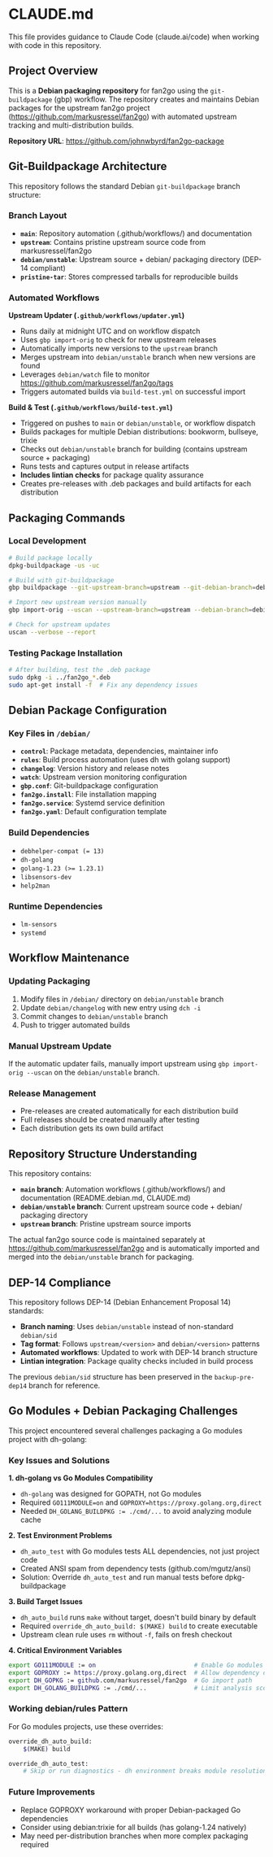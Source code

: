 # CLAUDE.md

This file provides guidance to Claude Code (claude.ai/code) when working with code in this repository.

## Project Overview

This is a **Debian packaging repository** for fan2go using the `git-buildpackage` (gbp) workflow. The repository creates and maintains Debian packages for the upstream fan2go project (https://github.com/markusressel/fan2go) with automated upstream tracking and multi-distribution builds.

**Repository URL**: https://github.com/johnwbyrd/fan2go-package

## Git-Buildpackage Architecture

This repository follows the standard Debian `git-buildpackage` branch structure:

### Branch Layout
- **`main`**: Repository automation (.github/workflows/) and documentation
- **`upstream`**: Contains pristine upstream source code from markusressel/fan2go
- **`debian/unstable`**: Upstream source + debian/ packaging directory (DEP-14 compliant)
- **`pristine-tar`**: Stores compressed tarballs for reproducible builds

### Automated Workflows

**Upstream Updater (`.github/workflows/updater.yml`)**
- Runs daily at midnight UTC and on workflow dispatch
- Uses `gbp import-orig` to check for new upstream releases
- Automatically imports new versions to the `upstream` branch
- Merges upstream into `debian/unstable` branch when new versions are found
- Leverages `debian/watch` file to monitor https://github.com/markusressel/fan2go/tags
- Triggers automated builds via `build-test.yml` on successful import

**Build & Test (`.github/workflows/build-test.yml`)**
- Triggered on pushes to `main` or `debian/unstable`, or workflow dispatch
- Builds packages for multiple Debian distributions: bookworm, bullseye, trixie
- Checks out `debian/unstable` branch for building (contains upstream source + packaging)
- Runs tests and captures output in release artifacts
- **Includes lintian checks** for package quality assurance
- Creates pre-releases with .deb packages and build artifacts for each distribution

## Packaging Commands

### Local Development
```bash
# Build package locally
dpkg-buildpackage -us -uc

# Build with git-buildpackage
gbp buildpackage --git-upstream-branch=upstream --git-debian-branch=debian/unstable

# Import new upstream version manually
gbp import-orig --uscan --upstream-branch=upstream --debian-branch=debian/unstable --pristine-tar

# Check for upstream updates
uscan --verbose --report
```

### Testing Package Installation
```bash
# After building, test the .deb package
sudo dpkg -i ../fan2go_*.deb
sudo apt-get install -f  # Fix any dependency issues
```

## Debian Package Configuration

### Key Files in `/debian/`
- **`control`**: Package metadata, dependencies, maintainer info
- **`rules`**: Build process automation (uses dh with golang support)
- **`changelog`**: Version history and release notes
- **`watch`**: Upstream version monitoring configuration
- **`gbp.conf`**: Git-buildpackage configuration
- **`fan2go.install`**: File installation mapping
- **`fan2go.service`**: Systemd service definition
- **`fan2go.yaml`**: Default configuration template

### Build Dependencies
- `debhelper-compat (= 13)`
- `dh-golang`
- `golang-1.23 (>= 1.23.1)`
- `libsensors-dev`
- `help2man`

### Runtime Dependencies
- `lm-sensors`
- `systemd`

## Workflow Maintenance

### Updating Packaging
1. Modify files in `/debian/` directory on `debian/unstable` branch
2. Update `debian/changelog` with new entry using `dch -i`
3. Commit changes to `debian/unstable` branch
4. Push to trigger automated builds

### Manual Upstream Update
If the automatic updater fails, manually import upstream using `gbp import-orig --uscan` on the `debian/unstable` branch.

### Release Management
- Pre-releases are created automatically for each distribution build
- Full releases should be created manually after testing
- Each distribution gets its own build artifact

## Repository Structure Understanding

This repository contains:
- **`main` branch**: Automation workflows (.github/workflows/) and documentation (README.debian.md, CLAUDE.md)
- **`debian/unstable` branch**: Current upstream source code + debian/ packaging directory
- **`upstream` branch**: Pristine upstream source imports

The actual fan2go source code is maintained separately at https://github.com/markusressel/fan2go and is automatically imported and merged into the `debian/unstable` branch for packaging.

## DEP-14 Compliance

This repository follows DEP-14 (Debian Enhancement Proposal 14) standards:

- **Branch naming**: Uses `debian/unstable` instead of non-standard `debian/sid`
- **Tag format**: Follows `upstream/<version>` and `debian/<version>` patterns  
- **Automated workflows**: Updated to work with DEP-14 branch structure
- **Lintian integration**: Package quality checks included in build process

The previous `debian/sid` structure has been preserved in the `backup-pre-dep14` branch for reference.

## Go Modules + Debian Packaging Challenges

This project encountered several challenges packaging a Go modules project with dh-golang:

### Key Issues and Solutions

**1. dh-golang vs Go Modules Compatibility**
- `dh-golang` was designed for GOPATH, not Go modules
- Required `GO111MODULE=on` and `GOPROXY=https://proxy.golang.org,direct`
- Needed `DH_GOLANG_BUILDPKG := ./cmd/...` to avoid analyzing module cache

**2. Test Environment Problems**
- `dh_auto_test` with Go modules tests ALL dependencies, not just project code
- Created ANSI spam from dependency tests (github.com/mgutz/ansi)
- Solution: Override `dh_auto_test` and run manual tests before dpkg-buildpackage

**3. Build Target Issues**
- `dh_auto_build` runs `make` without target, doesn't build binary by default
- Required `override_dh_auto_build: $(MAKE) build` to create executable
- Upstream clean rule uses `rm` without `-f`, fails on fresh checkout

**4. Critical Environment Variables**
```bash
export GO111MODULE := on                           # Enable Go modules  
export GOPROXY := https://proxy.golang.org,direct  # Allow dependency downloads
export DH_GOPKG := github.com/markusressel/fan2go  # Go import path
export DH_GOLANG_BUILDPKG := ./cmd/...             # Limit analysis scope
```

### Working debian/rules Pattern

For Go modules projects, use these overrides:
```bash
override_dh_auto_build:
	$(MAKE) build

override_dh_auto_test:
	# Skip or run diagnostics - dh environment breaks module resolution
```

### Future Improvements

- Replace GOPROXY workaround with proper Debian-packaged Go dependencies
- Consider using debian:trixie for all builds (has golang-1.24 natively)
- May need per-distribution branches when more complex packaging required